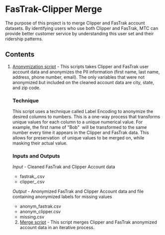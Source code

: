 # FasTrak-Clipper Merge

The purpose of this project is to merge Clipper and FasTrak account datasets. By identifying users who use both Clipper and FasTrak, MTC can provide better customer service by understanding this user set and their ridership patterns. 

## Contents 

1. [Anonymization script](https://github.com/BayAreaMetro/usf-practicum/blob/master/fastrak-clipper-merge/anonymization_script.py) - This scripts takes Clipper and FasTrak user account data and anonymizes the PII information (first name, last name, address, phone number, email). The only variables that were not anonymized but included on the cleaned account data are city, state, and zip code. 

    ### Technique
    This script uses a technique called Label Encoding to anonymize the desired columns to numbers. This is a one-way process that transforms unique values for each column to a unique numerical value. For example, the first name of "Bob" &nbsp;will be transformed to the same number every time it appears in the Clipper and FasTrak data. This allows for preservation &nbsp;of unique values to be merged on, while masking their actual value.

    ### Inputs and Outputs
    *Input* - Cleaned FasTrak and Clipper Account data

	* fastrak_.csv
	* clipper_.csv
    
    *Output* - Anonymized FasTrak and Clipper Account data and file containing anonymized labels for missing values

	* anonym_fastrak.csv
	* anonym_clipper.csv
	* missing.csv

    2. [Merge script](https://github.com/BayAreaMetro/usf-practicum/blob/master/fastrak-clipper-merge/merging_anonymized_data.py) - This script merges Clipper and FasTrak anonymized account data in an iterative process.

